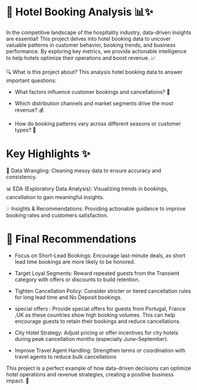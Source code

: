 # 🏨 Hotel Booking Analysis 📊✨

In the competitive landscape of the hospitality industry, data-driven insights are essential! This project delves into hotel booking data to uncover valuable patterns in customer behavior, booking trends, and business performance. By exploring key metrics, we provide actionable intelligence to help hotels optimize their operations and boost revenue. 📈

🔍 What is this project about?
This analysis hotel booking data to answer important questions:

* What factors influence customer bookings and cancellations? 📅

* Which distribution channels and market segments drive the most revenue? 💰

* How do booking patterns vary across different seasons or customer types? 🧳

 # Key Highlights ✨
 
🧹 Data Wrangling: Cleaning messy data to ensure accuracy and consistency.

📊 EDA (Exploratory Data Analysis): Visualizing trends in bookings, cancellation to gain meaningful insights.

💡 Insights & Recommendations: Providing actionable guidance to improve booking rates and customers satisfaction.


# 🎯 Final Recommendations
* Focus on Short-Lead Bookings: Encourage last-minute deals, as short lead time bookings are more likely to be honored.

* Target Loyal Segments: Reward repeated guests from the Transient category with offers or discounts to build retention.

* Tighten Cancellation Policy: Consider stricter or tiered cancellation rules for long lead time and No Deposit bookings.

* special offers : Provide special offers for guests from Portugal, France ,UK as these countries show high booking volumes. This can help encourage guests to retain their bookings and reduce cancellations.

* City Hotel Strategy: Adjust pricing or offer incentives for city hotels during peak cancellation months (especially June–September).

* Improve Travel Agent Handling: Strengthen terms or coordination with travel agents to reduce bulk cancellations


This project is a perfect example of how data-driven decisions can optimize hotel operations and revenue strategies, creating a positive business impact. 🌟
